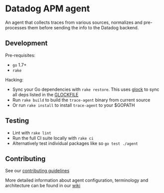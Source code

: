 # Datadog APM agent

An agent that collects traces from various sources, normalizes and pre-processes them before sending the info to the Datadog backend.

## Development

Pre-requisites:
- `go` 1.7+
- `rake`


Hacking:
- Sync your Go dependencies with `rake restore`. This uses [glock](https://github.com/robfig/glock) to sync all deps listed in the [GLOCKFILE](GLOCKFILE)
- Run `rake build` to build the `trace-agent` binary from current source
- Or run `rake install` to install `trace-agent` to your $GOPATH

## Testing
- Lint with `rake lint`
- Run the full CI suite locally with `rake ci`
- Alternatively test individual packages like so `go test ./agent`

## Contributing

See our [contributing guidelines](CONTRIBUTING.md)

More detailed information about agent configuration, terminology and architecture can be found in our [wiki](https://github.com/DataDog/datadog-trace-agent/wiki)



